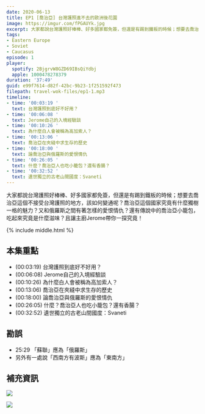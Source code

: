 ```yaml
---
date: 2020-06-13
title: EP1 [喬治亞] 台灣護照進不去的歐洲後花園
image: https://imgur.com/fPGAUYk.jpg
excerpt: 大家都說台灣護照好棒棒、好多國家都免簽，但還是有踢到鐵板的時候；想要去喬治亞這個不接受台灣護照的地方，該如何變通呢？
tags:
- Eastern Europe
- Soviet
- Caucasus
episode: 1
player:
  spotify: 2BjgrvW8GZD69IBsQiYdbj
  apple: 1000478278379
duration: '37:49'
guid: e99f7614-d82f-42bc-9b23-1f251592f473
filepath: travel-wok-files/ep1-1.mp3
timeline:
- time: '00:03:19 '
  text: 台灣護照到底好不好用？
- time: '00:06:08 '
  text: Jerome自己的入境經驗談
- time: '00:10:26 '
  text: 為什麼白人會被稱為高加索人？
- time: '00:13:06 '
  text: 喬治亞在夾縫中求生存的歷史
- time: '00:18:00 '
  text: 論喬治亞與俄羅斯的愛恨情仇
- time: '00:26:05 '
  text: 什麼？喬治亞人也吃小籠包？還有香腸？
- time: '00:32:52 '
  text: 遺世獨立的古老山間國度：Svaneti
---
```


大家都說台灣護照好棒棒、好多國家都免簽，但還是有踢到鐵板的時候；想要去喬治亞這個不接受台灣護照的地方，該如何變通呢？喬治亞這個國家究竟有什麼獨樹一格的魅力？又和俄羅斯之間有著怎樣的愛恨情仇？還有傳說中的喬治亞小籠包，吃起來究竟是什麼滋味？且讓主廚Jerome帶你一探究竟！



{% include middle.html %}

## 本集重點

* (00:03:19) 台灣護照到底好不好用？
* (00:06:08) Jerome自己的入境經驗談
* (00:10:26) 為什麼白人會被稱為高加索人？
* (00:13:06) 喬治亞在夾縫中求生存的歷史
* (00:18:00) 論喬治亞與俄羅斯的愛恨情仇
* (00:26:05) 什麼？喬治亞人也吃小籠包？還有香腸？
* (00:32:52) 遺世獨立的古老山間國度：Svaneti

## 勘誤

* 25:29 「蘇聯」應為「俄羅斯」
* 另外有一處說「西南方有波斯」應為「東南方」

## 補充資訊

![](https://imgur.com/IMwAFly.jpg)

![](https://imgur.com/go4GDW5.jpg)